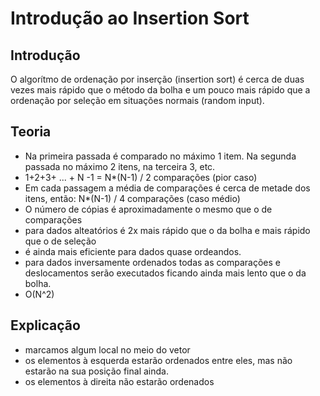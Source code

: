 # Introdução ao Insertion Sort

## Introdução

O algorítmo de ordenação por inserção (insertion sort) é cerca de duas vezes mais rápido que o método da bolha e um pouco mais rápido que a ordenação por seleção em situações normais (random input).

## Teoria

- Na primeira passada é comparado no máximo 1 item. Na segunda passada no máximo 2 itens, na terceira 3, etc.
- 1+2+3+ ... + N -1 = N*(N-1) / 2 comparações (pior caso)
- Em cada passagem a média de comparações é cerca de metade dos itens, então: N*(N-1) / 4 comparações (caso médio)
- O número de cópias é aproximadamente o mesmo que o de comparações
- para dados alteatórios é 2x mais rápido que o da bolha e mais rápido que o de seleção
- é ainda mais eficiente para dados quase ordeandos.
- para dados inversamente ordenados todas as comparações e deslocamentos serão executados ficando ainda mais lento que o da bolha.
- O(N^2)


## Explicação

- marcamos algum local no meio do vetor
- os elementos à esquerda estarão ordenados entre eles, mas não estarão na sua posição final ainda.
- os elementos à direita não estarão ordenados